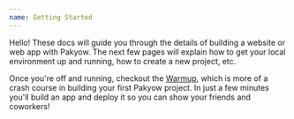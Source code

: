 ```yaml
---
name: Getting Started
---
```


Hello! These docs will guide you through the details of building a
website or web app with Pakyow. The next few pages will explain how
to get your local environment up and running, how to create a new
project, etc.

Once you're off and running, checkout the [Warmup](/docs/warmup),
which is more of a crash course in building your first Pakyow project.
In just a few minutes you'll build an app and deploy it so you can show
your friends and coworkers!
